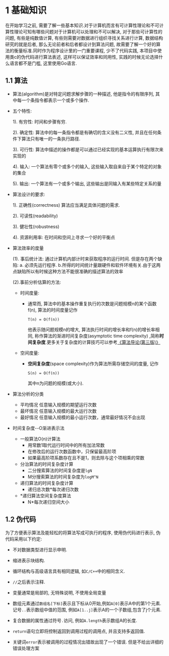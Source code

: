 #  1 基础知识
在开始学习之前, 需要了解一些基本知识.对于计算机而言有可计算性理论和不可计算性理论可知有哪些问题对于计算机可以处理和不可以解决, 对于那些可计算性的问题, 有些是纯数值计算, 有些则需要对数据进行组织寻找关系进行计算, 数据结构研究的就是后者, 那么无论前者和后者都设计到算法问题, 故需要了解一个好的算法的衡量标准.同时作为程序设计里的一门重要课程, 少不了代码实践, 本项目中使用类c的伪代码进行算法表述, 这样可以保证效率和同用性, 实践的时候无论选择什么语言都不是门槛, 这里使用Go语言.


## 1.1 算法
*  算法(algorithm)是对特定问题求解步骤的一种描述, 他是指令的有限序列, 其中每一个条指令都表示一个或多个操作.

* 五个特性:

  1). 有穷性: 时间和步骤有穷.

  2). 确定性: 算法中的每一条指令都是有确切的含义没有二义性, 并且在任何条件下算法只有唯一的一条执行路径.

  3). 可行性: 算法中描述的操作都是可以通过已经实现的基本运算执行有限次来实现的

  4). 输入: 一个算法有零个或多个的输入, 这些输入取自来自于某个特定的对象的集合

  5). 输出: 一个算法有一个或多个输出, 这些输出是同输入有某些特定关系的量

* 算法设计的要求: 

  1). 正确性(correctness) 算法应当满足具体问题的需求. 

  2). 可读性(readability)

  3). 健壮性(robustness)

  4). 资源利用率: 在时间和空间上寻求一个好的平衡点

* 算法效率的度量

  (1). 事后统计法: 通过计算机内部计时来获取程序的运行时间. 但是存在两个缺陷: a. 必须先运行程序. b.所得的时间统计量跟硬件和软件环境有关.由于这两点缺陷所以有时候这种方法不能很准确的描述算法的效率

  (2).事前分析估算的方法: 

  * 时间度量: 

    * 通常而, 算法中的基本操作重复执行的次数是问题规模n的某个函数f(n), 算法的时间度量记作

      `T(n) = O(f(n))`

      他表示随问题规模n的增大, 算法执行时间的增长率和f(n)的增长率相同, 称作算法的渐进时间复杂度(asymptotic time complexity) ,简称**时间复杂度**.更多关于复杂度的计算技巧可以参考[《算法导论(第三版)》](https://book.douban.com/subject/20432061/)

  * 空间度量:

    * **空间复杂度**(space complexity)作为算法所需存储空间的度量, 记作
    
      `S(n) = O(f(n))`
    
      其中n为问题的规模(或大小).
    
  
*  算法分析的分类

   * 平均情况
     		任意输入规模的期望运行次数
   * 最坏情况
     		任意输入规模的最大运行次数
   * 最好情况
     		任意输入规模的最小运行次数，通常最好情况不会出现

*  时间复杂度--O渐进表示法

   * 一般算法O(n)计算法
     - 用常数1取代运行时间中的所有加法常数		
     - 在修改后的运行次数函数中，只保留最高阶项
     - 如果最高阶项系数存在且不是1，则去除与这个项相乘的常数	
   * 分治算法的时间复杂度计算
     - 二分搜索算法的时间复杂度是`lgN`
     - M分搜索算法的时间复杂度为`logM^N`
   * 递归算法的时间复杂度计算	
     - 递归总次数*每次递归次数
   * *递归算法空间复杂度算法
     - N*每次递归空间大小

## 1.2 伪代码

为了方便表示算法及能轻松的将算法写成可执行的程序, 使用伪代码进行表示, 伪代码采用以下约定:

* 不对数据类型进行显示申明.

* 缩进表示块结构.
* 循环结构与高级语言具有相同逻辑, 如`C/C++`中的相同含义.
* `//`之后表示注释.
* 变量通常是局部的, 无特殊说明, 不使用全局变量
* 数组元素通过`数组名[下标]`表示且下标从0开始,例如`A[0]`表示A中的第1个元素. 记号`..`表示数组中值的范围, 例如`A[1..j]`表示A的一个子数组,包含了j个元素.
* 复合数据的属性通过符号`.`访问, 例如`A.length`表示数组A的长度.
* `return`语句立即将控制返回到调用过程的调用点, 并且支持多返回值.
* 关键词`error`表示被调用的过程情况出错故出现了一个错误. 但是不给出详细的错误处理方案